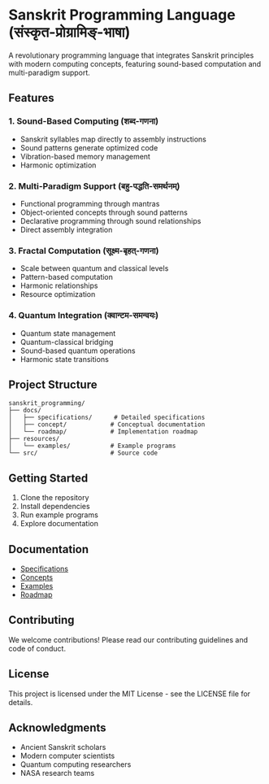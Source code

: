 # Sanskrit Programming Language (संस्कृत-प्रोग्रामिङ्-भाषा)

A revolutionary programming language that integrates Sanskrit principles with modern computing concepts, featuring sound-based computation and multi-paradigm support.

## Features

### 1. Sound-Based Computing (शब्द-गणना)
- Sanskrit syllables map directly to assembly instructions
- Sound patterns generate optimized code
- Vibration-based memory management
- Harmonic optimization

### 2. Multi-Paradigm Support (बहु-पद्धति-समर्थनम्)
- Functional programming through mantras
- Object-oriented concepts through sound patterns
- Declarative programming through sound relationships
- Direct assembly integration

### 3. Fractal Computation (सूक्ष्म-बृहत्-गणना)
- Scale between quantum and classical levels
- Pattern-based computation
- Harmonic relationships
- Resource optimization

### 4. Quantum Integration (क्वान्टम-समन्वयः)
- Quantum state management
- Quantum-classical bridging
- Sound-based quantum operations
- Harmonic state transitions

## Project Structure

```
sanskrit_programming/
├── docs/
│   ├── specifications/      # Detailed specifications
│   ├── concept/            # Conceptual documentation
│   └── roadmap/            # Implementation roadmap
├── resources/
│   └── examples/           # Example programs
└── src/                    # Source code
```

## Getting Started

1. Clone the repository
2. Install dependencies
3. Run example programs
4. Explore documentation

## Documentation

- [Specifications](docs/specifications/)
- [Concepts](docs/concept/)
- [Examples](resources/examples/)
- [Roadmap](docs/roadmap/)

## Contributing

We welcome contributions! Please read our contributing guidelines and code of conduct.

## License

This project is licensed under the MIT License - see the LICENSE file for details.

## Acknowledgments

- Ancient Sanskrit scholars
- Modern computer scientists
- Quantum computing researchers
- NASA research teams 